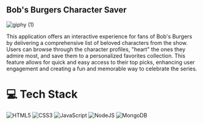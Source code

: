 ## Bob's Burgers Character Saver
<a href="https://bobs-burger-site.onrender.com/" rel="bobs burgers site"></a>

![giphy (1)](https://github.com/user-attachments/assets/cb8ba1e8-b6ce-4ee6-a191-754a57380fb3)

<p>This application offers an interactive experience for fans of Bob's Burgers by delivering a comprehensive list of beloved characters from the show. Users can browse through the character profiles, "heart" the ones they admire most, and save them to a personalized favorites collection. This feature allows for quick and easy access to their top picks, enhancing user engagement and creating a fun and memorable way to celebrate the series.</p>

# 💻 Tech Stack
<!-- Badges from https://github.com/Ileriayo/markdown-badges -->
![HTML5](https://img.shields.io/badge/html5-%23E34F26.svg?style=for-the-badge&logo=html5&logoColor=white)
![CSS3](https://img.shields.io/badge/css3-%231572B6.svg?style=for-the-badge&logo=css3&logoColor=white)
![JavaScript](https://img.shields.io/badge/javascript-%23323330.svg?style=for-the-badge&logo=javascript&logoColor=%23F7DF1E)
![NodeJS](https://img.shields.io/badge/node.js-6DA55F?style=for-the-badge&logo=node.js&logoColor=white)
![MongoDB](https://img.shields.io/badge/MongoDB-%234ea94b.svg?style=for-the-badge&logo=mongodb&logoColor=white)
